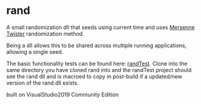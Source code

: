 # rand

A small randomization dll that seeds using current time and uses [Mersenne Twister](https://en.cppreference.com/w/cpp/numeric/random/mersenne_twister_engine) randomization method.

Being a dll allows this to be shared across multiple running applications, allowing a single seed.

The basic functionality tests can be found here: [randTest](https://github.com/mattearly/randTest). Clone into the same directory you have cloned rand into and the randTest project should see the rand dll and is macroed to copy in post-build if a updated/new version of the rand.dll exists.

built on VisualStudio2019 Community Edition

